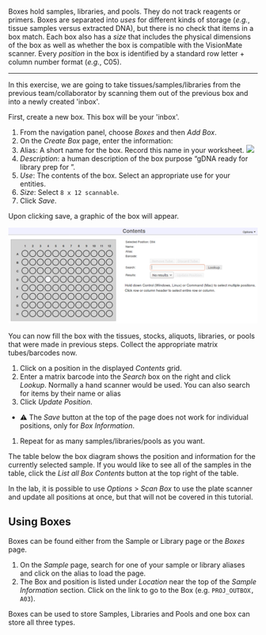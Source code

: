 
Boxes hold samples, libraries, and pools. They do not track reagents or
primers. Boxes are separated into _uses_ for different kinds of storage
(_e.g._, tissue samples versus extracted DNA), but there is no check
that items in a box match. Each box also has a _size_ that includes the
physical dimensions of the box as well as whether the box is compatible
with the VisionMate scanner. Every _position_ in the box is identified
by a standard row letter + column number format (_e.g._, C05).

---------------------------

In this exercise, we are going to take tissues/samples/libraries from the
previous team/collaborator by scanning them out of the previous box and into a
newly created 'inbox'. 

First, create a new box. This box will be your 'inbox'.

1. From the navigation panel, choose _Boxes_ and then _Add Box_.
1. On the _Create Box_ page, enter the information:
  1. Alias: A short name for the box. Record this name in your worksheet. <img src="pics/blue_pencil.png">
  1. _Description_: a human description of the box purpose  “gDNA ready for
    library prep for <project>”.
  1. _Use_: The contents of the box. Select an appropriate use for your entities.
  1. _Size_: Select `8 x 12 scannable`.
1. Click _Save_.

Upon clicking save, a graphic of the box will appear.

<img src="pics/5-empty-box.png" id="figure">

You can now fill the box with the tissues, stocks, aliquots, libraries, or
pools that were made in previous steps. Collect the appropriate matrix tubes/barcodes now.

1. Click on a position in the displayed _Contents_ grid.
1. Enter a matrix barcode into the _Search_ box on the right and click _Lookup_.
Normally a hand scanner would be used. You can also search for items by their
name or alias
1. Click _Update Position_. 
  * &#9888; The _Save_ button at the top of the page does not work for
    individual positions, only for _Box Information_.
1. Repeat for as many samples/libraries/pools as you want.

The table below the box diagram shows the position and information for the
currently selected sample. If you would like to see all of the samples in the
table, click the _List all Box Contents_ button at the top right of the table.

In the lab, it is possible to use _Options_ > _Scan Box_ to use the plate
scanner and update all positions at once, but that will not be covered in this
tutorial.

## Using Boxes

Boxes can be found either from the Sample or Library page or the _Boxes_ page.

1. On the _Sample_ page, search for one of your sample or library aliases and click on the alias to load the page.
1. The Box and position is listed under _Location_ near the top of the _Sample
Information_ section. Click on the link to go to the Box (e.g. `PROJ_OUTBOX,
A03`).

Boxes can be used to store Samples, Libraries and Pools and one box can store all
three types.

